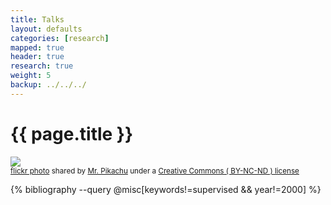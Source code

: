 ```yaml
---
title: Talks
layout: defaults
categories: [research]
mapped: true
header: true
research: true
weight: 5
backup: ../../../
---
```


# {{ page.title }}

<a title="Lines & Beads" href="http://flickr.com/photos/mrpikachu1/10133867075"><img class="img-responsive-tight" src="http://farm4.static.flickr.com/3764/10133867075_2eef7bbc80_z.jpg" /></a><br /><small><a title="Lines & Beads" href="http://flickr.com/photos/mrpikachu1/10133867075">flickr photo</a> shared by <a href="http://flickr.com/people/mrpikachu1">Mr. Pikachu</a> under a <a href="http://creativecommons.org/licenses/by-nc-nd/2.0/">Creative Commons ( BY-NC-ND ) license</a> </small>

{% bibliography --query @misc[keywords!=supervised && year!=2000] %}
